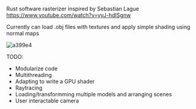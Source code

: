 Rust software rasterizer inspired by Sebastian Lague https://www.youtube.com/watch?v=yyJ-hdISgnw

Currently can load .obj files with textures and apply simple shading using normal maps 

![a399e4](https://github.com/user-attachments/assets/8fbbb5c2-5925-4d5b-9d81-f96dfedc2175)

TODO:
   - Modularize code
   - Multithreading
   - Adapting to write a GPU shader
   - Raytracing
   - Loading/transformming multiple models and arranging scenes
   - User interactable camera
